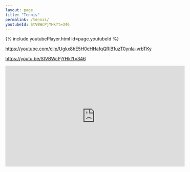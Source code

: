 ```yaml
---
layout: page
title: "Tennis"
permalink: /tennis/
youtubeId: StVBWcPjYHk?t=346 
---
```


{% include youtubePlayer.html id=page.youtubeId %}


https://youtube.com/clip/Ugkx8hE5H0eHHafqQRlB1uzT0ynIa-vrbTKy

https://youtu.be/StVBWcPjYHk?t=346

<iframe width="560" height="315" src="https://www.youtube.com/embed/StVBWcPjYHk?clip=Ugkx8hE5H0eHHafqQRlB1uzT0ynIa-vrbTKy&amp;clipt=EJXdFBj1sRg" title="YouTube video player" frameborder="0" allow="accelerometer; autoplay; clipboard-write; encrypted-media; gyroscope; picture-in-picture" allowfullscreen></iframe>
